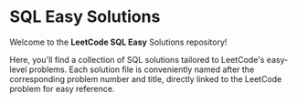 
# SQL Easy Solutions

Welcome to the **LeetCode SQL Easy** Solutions repository!

Here, you'll find a collection of SQL solutions tailored to LeetCode's easy-level problems. Each solution file is conveniently named after the corresponding problem number and title, directly linked to the LeetCode problem for easy reference.